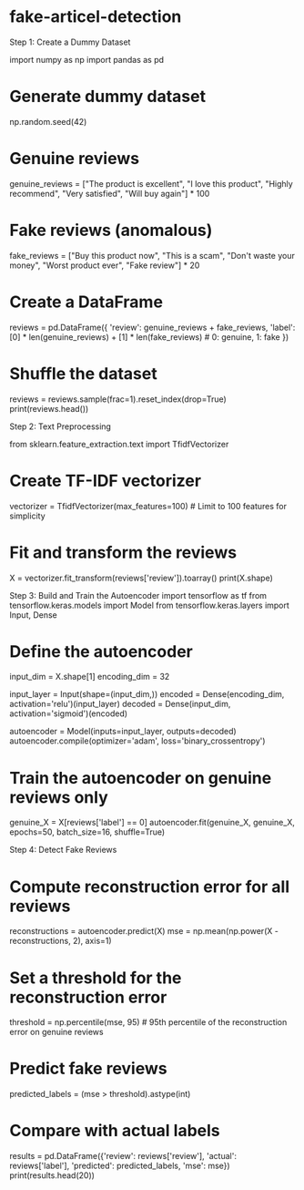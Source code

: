 # fake-articel-detection


Step 1: Create a Dummy Dataset

import numpy as np
import pandas as pd

# Generate dummy dataset
np.random.seed(42)

# Genuine reviews
genuine_reviews = ["The product is excellent", "I love this product", "Highly recommend", "Very satisfied", "Will buy again"] * 100

# Fake reviews (anomalous)
fake_reviews = ["Buy this product now", "This is a scam", "Don't waste your money", "Worst product ever", "Fake review"] * 20

# Create a DataFrame
reviews = pd.DataFrame({
    'review': genuine_reviews + fake_reviews,
    'label': [0] * len(genuine_reviews) + [1] * len(fake_reviews)  # 0: genuine, 1: fake
})

# Shuffle the dataset
reviews = reviews.sample(frac=1).reset_index(drop=True)
print(reviews.head())


Step 2: Text Preprocessing

from sklearn.feature_extraction.text import TfidfVectorizer

# Create TF-IDF vectorizer
vectorizer = TfidfVectorizer(max_features=100)  # Limit to 100 features for simplicity

# Fit and transform the reviews
X = vectorizer.fit_transform(reviews['review']).toarray()
print(X.shape)

Step 3: Build and Train the Autoencoder
import tensorflow as tf
from tensorflow.keras.models import Model
from tensorflow.keras.layers import Input, Dense

# Define the autoencoder
input_dim = X.shape[1]
encoding_dim = 32

input_layer = Input(shape=(input_dim,))
encoded = Dense(encoding_dim, activation='relu')(input_layer)
decoded = Dense(input_dim, activation='sigmoid')(encoded)

autoencoder = Model(inputs=input_layer, outputs=decoded)
autoencoder.compile(optimizer='adam', loss='binary_crossentropy')

# Train the autoencoder on genuine reviews only
genuine_X = X[reviews['label'] == 0]
autoencoder.fit(genuine_X, genuine_X, epochs=50, batch_size=16, shuffle=True)

Step 4: Detect Fake Reviews
# Compute reconstruction error for all reviews
reconstructions = autoencoder.predict(X)
mse = np.mean(np.power(X - reconstructions, 2), axis=1)

# Set a threshold for the reconstruction error
threshold = np.percentile(mse, 95)  # 95th percentile of the reconstruction error on genuine reviews

# Predict fake reviews
predicted_labels = (mse > threshold).astype(int)

# Compare with actual labels
results = pd.DataFrame({'review': reviews['review'], 'actual': reviews['label'], 'predicted': predicted_labels, 'mse': mse})
print(results.head(20))
